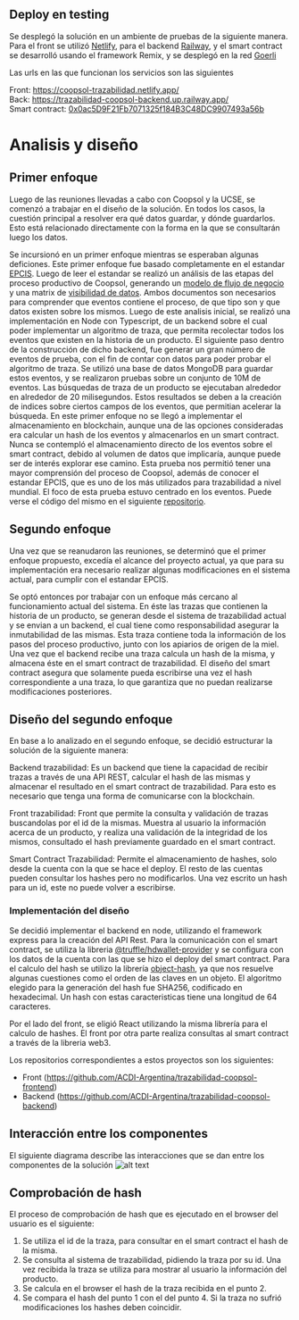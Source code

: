 ## Deploy en testing

Se desplegó la solución en un ambiente de pruebas de la siguiente manera.
Para el front se utilizó [Netlify](https://www.netlify.com/), para el backend [Railway](https://railway.app/), y el smart contract se desarrolló usando el framework Remix, y se desplegó en la red [Goerli](https://goerli.net/)

Las urls en las que funcionan los servicios son las siguientes

Front: https://coopsol-trazabilidad.netlify.app/  
Back: https://trazabilidad-coopsol-backend.up.railway.app/  
Smart contract: [0x0ac5D9F21Fb7071325f184B3C48DC9907493a56b](https://goerli.etherscan.io/address/0x0ac5D9F21Fb7071325f184B3C48DC9907493a56b)

# Analisis y diseño

## Primer enfoque
Luego de las reuniones llevadas a cabo con Coopsol y la UCSE, se comenzó a trabajar en el diseño de la solución.
En todos los casos, la cuestión principal a resolver era qué datos guardar, y dónde guardarlos. Esto está relacionado directamente con la forma en la que se consultarán luego los datos.

Se incursionó en un primer enfoque mientras se esperaban algunas deficiones. 
Este primer enfoque fue basado completamente en el estandar [EPCIS](https://ref.gs1.org/standards/epcis/). Luego de leer el estandar se realizó un análisis de las etapas del proceso productivo de Coopsol, generando un [modelo de flujo de negocio](https://drive.google.com/file/d/1xxmyGFp62Uc1geJj-lgkAOxyQtZkETEh/view?usp=sharing) y una matrix de [visibilidad de datos](https://docs.google.com/spreadsheets/d/1HGjPNfpIugHHjFjGOy1Tj8f63SE1-RSTDY_xllTct_4/edit?usp=sharing). Ambos documentos son necesarios para comprender que eventos contiene el proceso, de que tipo son y que datos existen sobre los mismos.
Luego de este analisis inicial, se realizó una implementación en Node con Typescript, de un backend sobre el cual poder implementar
un algoritmo de traza, que permita recolectar todos los eventos que existen en la historia de un producto.
El siguiente paso dentro de la construcción de dicho backend, fue generar un gran número de eventos de prueba, con el fin de contar
con datos para poder probar el algoritmo de traza. Se utilizó una base de datos MongoDB para guardar estos eventos, y se realizaron pruebas sobre un conjunto de 10M de eventos. Las búsquedas de traza de un producto se ejecutaban alrededor en alrededor de 20 milisegundos. 
Estos resultados se deben a la creación de indices sobre ciertos campos de los eventos, que permitian acelerar la búsqueda.
En este primer enfoque no se llegó a implementar el almacenamiento en blockchain, aunque una de las opciones consideradas era 
calcular un hash de los eventos y almacenarlos en un smart contract. Nunca se contempló el almacenamiento directo de los eventos
sobre el smart contract, debido al volumen de datos que implicaría, aunque puede ser de interés explorar ese camino.
Esta prueba nos permitió tener una mayor comprensión del proceso de Coopsol, además de conocer el estandar EPCIS, que es uno de los más utilizados para trazabilidad a nivel mundial.
El foco de esta prueba estuvo centrado en los eventos. Puede verse el código del mismo en el siguiente [repositorio](https://github.com/jonduttweiler/trazabilidad).

## Segundo enfoque
Una vez que se reanudaron las reuniones, se determinó que el primer enfoque propuesto, excedía el alcance del proyecto actual, ya que
para su implementación era necesario realizar algunas modificaciones en el sistema actual, para cumplir con el estandar EPCIS.

Se optó entonces por trabajar con un enfoque más cercano al funcionamiento actual del sistema. En éste las trazas que contienen la historia de un producto, se generan desde el sistema de trazabilidad actual y se envian a un backend, el cual tiene como responsabilidad asegurar la inmutabilidad de las mismas. Esta traza contiene toda la información de los pasos del proceso productivo, junto con los apiarios de origen de la miel.
Una vez que el backend recibe una traza calcula un hash de la misma, y almacena éste en el smart contract de trazabilidad.
El diseño del smart contract asegura que solamente pueda escribirse una vez el hash correspondiente a una traza, lo que garantiza que no puedan realizarse modificaciones posteriores.


## Diseño del segundo enfoque
En base a lo analizado en el segundo enfoque, se decidió estructurar la solución de la siguiente manera:

Backend trazabilidad: Es un backend que tiene la capacidad de recibir trazas a través de una API REST, calcular el hash de las mismas y almacenar el resultado en el smart contract de trazabilidad. Para esto es necesario que tenga una forma de comunicarse con la blockchain.

Front trazabilidad: Front que permite la consulta y validación de trazas buscandolas por el id de la mismas. Muestra al usuario la información acerca de un producto, y realiza una validación de la integridad de los mismos, consultado el hash previamente guardado en el smart contract.

Smart Contract Trazabilidad: Permite el almacenamiento de hashes, solo desde la cuenta con la que se hace el deploy. El resto de las cuentas pueden consultar los hashes pero no modificarlos. Una vez escrito un hash para un id, este no puede volver a escribirse.

### Implementación del diseño 
Se decidió implementar el backend en node, utilizando el framework express para 
la creación del API Rest. Para la comunicación con el smart contract, se utiliza la libreria [@truffle/hdwallet-provider](https://www.npmjs.com/package/@truffle/hdwallet-provider) y se configura con los datos de la cuenta con las que se hizo el deploy del smart contract.
Para el calculo del hash se utilizo la librería [object-hash](https://www.npmjs.com/package/object-hash), ya que nos resuelve algunas cuestiones como el orden de las claves en un objeto. El algoritmo elegido para la generación del hash fue SHA256, codificado en hexadecimal. Un hash con estas caracteristicas tiene una longitud de 64 caracteres.

Por el lado del front, se eligió React utilizando la misma librería para el calculo de hashes. El front por otra parte realiza consultas al smart contract a través de la libreria web3.

Los repositorios correspondientes a estos proyectos son los siguientes:  
* Front (https://github.com/ACDI-Argentina/trazabilidad-coopsol-frontend)
* Backend (https://github.com/ACDI-Argentina/trazabilidad-coopsol-backend)


## Interacción entre los componentes

El siguiente diagrama describe las interacciones que se dan entre los componentes de la solución
![alt text](./flow2.svg)


## Comprobación de hash
El proceso de comprobación de hash que es ejecutado en el browser del usuario es el siguiente:
1. Se utiliza el id de la traza, para consultar en el smart contract el hash de la misma.
2. Se consulta al sistema de trazabilidad, pidiendo la traza por su id. Una vez recibida la traza se utiliza para mostrar al usuario la información del producto.
3. Se calcula en el browser el hash de la traza recibida en el punto 2.
4. Se compara el hash del punto 1 con el del punto 4. Si la traza no sufrió modificaciones los hashes deben coincidir.

